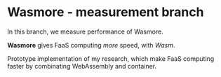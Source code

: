 # Wasmore - measurement branch
In this branch, we measure performance of Wasmore.

**Wasmore** gives FaaS computing *more* speed, with *Wasm*.

Prototype implementation of my research, which make FaaS computing faster by combinating WebAssembly and container.